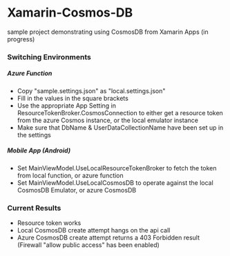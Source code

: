 # Xamarin-Cosmos-DB
sample project demonstrating using CosmosDB from Xamarin Apps (in progress)

### Switching Environments

##### Azure Function
- Copy "sample.settings.json" as "local.settings.json"
- Fill in the values in the square brackets
- Use the appropriate App Setting in ResourceTokenBroker.CosmosConnection to either get a resource token from the azure Cosmos instance, or the local emulator instance
- Make sure that DbName & UserDataCollectionName have been set up in the settings

##### Mobile App (Android)
- Set MainViewModel.UseLocalResourceTokenBroker to fetch the token from local function, or azure function
- Set MainViewModel.UseLocalCosmosDB to operate against the local CosmosDB Emulator, or azure CosmosDB

### Current Results
- Resource token works
- Local CosmosDB create attempt hangs on the api call
- Azure CosmosDB create attempt returns a 403 Forbidden result (Firewall "allow public access" has been enabled)
